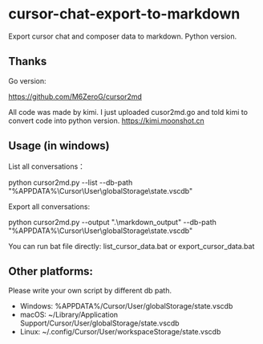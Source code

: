 # cursor-chat-export-to-markdown
Export cursor chat and composer data to markdown. Python version.

## Thanks

Go version:

https://github.com/M6ZeroG/cursor2md

All code was made by kimi. I just uploaded cusor2md.go and told kimi to convert code into python version.  https://kimi.moonshot.cn

## Usage (in windows)

List all conversations：

python cursor2md.py --list --db-path "%APPDATA%\Cursor\User\globalStorage\state.vscdb"

Export all conversations:

python cursor2md.py --output ".\markdown_output" --db-path "%APPDATA%\Cursor\User\globalStorage\state.vscdb"

You can run bat file directly: list_cursor_data.bat or export_cursor_data.bat

## Other platforms:

Please write your own script by different db path.

* Windows: %APPDATA%/Cursor/User/globalStorage/state.vscdb
* macOS: ~/Library/Application Support/Cursor/User/globalStorage/state.vscdb
* Linux: ~/.config/Cursor/User/workspaceStorage/state.vscdb
